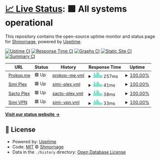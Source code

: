 # [📈 Live Status](https://status.prokop.me): <!--live status--> **🟩 All systems operational**

This repository contains the open-source uptime monitor and status page for [Shmornage](https://status.prokop.me), powered by [Upptime](https://github.com/upptime/upptime).

[![Uptime CI](https://github.com/Shmorange/upptime/actions/workflows/uptime.yml/badge.svg)](https://github.com/Shmorange/upptime/actions/workflows/uptime.yml)
[![Response Time CI](https://github.com/Shmorange/upptime/actions/workflows/response-time.yml/badge.svg)](https://github.com/Shmorange/upptime/actions/workflows/response-time.yml)
[![Graphs CI](https://github.com/Shmorange/upptime/actions/workflows/graphs.yml/badge.svg)](https://github.com/Shmorange/upptime/actions/workflows/graphs.yml)
[![Static Site CI](https://github.com/Shmorange/upptime/actions/workflows/site.yml/badge.svg)](https://github.com/Shmorange/upptime/actions/workflows/site.yml)
[![Summary CI](https://github.com/Shmorange/upptime/actions/workflows/summary.yml/badge.svg)](https://github.com/Shmorange/upptime/actions/workflows/summary.yml)

<!--start: status pages-->
<!-- This summary is generated by Upptime (https://github.com/upptime/upptime) -->
<!-- Do not edit this manually, your changes will be overwritten -->
<!-- prettier-ignore -->
| URL | Status | History | Response Time | Uptime |
| --- | ------ | ------- | ------------- | ------ |
| <img alt="" src="https://favicons.githubusercontent.com/prokop.me" height="13"> [Prokop.me](https://prokop.me/) | 🟩 Up | [prokop-me.yml](https://github.com/Shmorange/upptime/commits/HEAD/history/prokop-me.yml) | <details><summary><img alt="Response time graph" src="./graphs/prokop-me/response-time-week.png" height="20"> 257ms</summary><br><a href="https://status.prokop.me/history/prokop-me"><img alt="Response time 476" src="https://img.shields.io/endpoint?url=https%3A%2F%2Fraw.githubusercontent.com%2FShmorange%2Fupptime%2FHEAD%2Fapi%2Fprokop-me%2Fresponse-time.json"></a><br><a href="https://status.prokop.me/history/prokop-me"><img alt="24-hour response time 184" src="https://img.shields.io/endpoint?url=https%3A%2F%2Fraw.githubusercontent.com%2FShmorange%2Fupptime%2FHEAD%2Fapi%2Fprokop-me%2Fresponse-time-day.json"></a><br><a href="https://status.prokop.me/history/prokop-me"><img alt="7-day response time 257" src="https://img.shields.io/endpoint?url=https%3A%2F%2Fraw.githubusercontent.com%2FShmorange%2Fupptime%2FHEAD%2Fapi%2Fprokop-me%2Fresponse-time-week.json"></a><br><a href="https://status.prokop.me/history/prokop-me"><img alt="30-day response time 273" src="https://img.shields.io/endpoint?url=https%3A%2F%2Fraw.githubusercontent.com%2FShmorange%2Fupptime%2FHEAD%2Fapi%2Fprokop-me%2Fresponse-time-month.json"></a><br><a href="https://status.prokop.me/history/prokop-me"><img alt="1-year response time 476" src="https://img.shields.io/endpoint?url=https%3A%2F%2Fraw.githubusercontent.com%2FShmorange%2Fupptime%2FHEAD%2Fapi%2Fprokop-me%2Fresponse-time-year.json"></a></details> | <details><summary><a href="https://status.prokop.me/history/prokop-me">100.00%</a></summary><a href="https://status.prokop.me/history/prokop-me"><img alt="All-time uptime 99.49%" src="https://img.shields.io/endpoint?url=https%3A%2F%2Fraw.githubusercontent.com%2FShmorange%2Fupptime%2FHEAD%2Fapi%2Fprokop-me%2Fuptime.json"></a><br><a href="https://status.prokop.me/history/prokop-me"><img alt="24-hour uptime 100.00%" src="https://img.shields.io/endpoint?url=https%3A%2F%2Fraw.githubusercontent.com%2FShmorange%2Fupptime%2FHEAD%2Fapi%2Fprokop-me%2Fuptime-day.json"></a><br><a href="https://status.prokop.me/history/prokop-me"><img alt="7-day uptime 100.00%" src="https://img.shields.io/endpoint?url=https%3A%2F%2Fraw.githubusercontent.com%2FShmorange%2Fupptime%2FHEAD%2Fapi%2Fprokop-me%2Fuptime-week.json"></a><br><a href="https://status.prokop.me/history/prokop-me"><img alt="30-day uptime 100.00%" src="https://img.shields.io/endpoint?url=https%3A%2F%2Fraw.githubusercontent.com%2FShmorange%2Fupptime%2FHEAD%2Fapi%2Fprokop-me%2Fuptime-month.json"></a><br><a href="https://status.prokop.me/history/prokop-me"><img alt="1-year uptime 99.49%" src="https://img.shields.io/endpoint?url=https%3A%2F%2Fraw.githubusercontent.com%2FShmorange%2Fupptime%2FHEAD%2Fapi%2Fprokop-me%2Fuptime-year.json"></a></details>
| <img alt="" src="https://favicons.githubusercontent.com/null" height="13"> [Simi Plex](simi.prokop.me) | 🟩 Up | [simi-plex.yml](https://github.com/Shmorange/upptime/commits/HEAD/history/simi-plex.yml) | <details><summary><img alt="Response time graph" src="./graphs/simi-plex/response-time-week.png" height="20"> 41ms</summary><br><a href="https://status.prokop.me/history/simi-plex"><img alt="Response time 48" src="https://img.shields.io/endpoint?url=https%3A%2F%2Fraw.githubusercontent.com%2FShmorange%2Fupptime%2FHEAD%2Fapi%2Fsimi-plex%2Fresponse-time.json"></a><br><a href="https://status.prokop.me/history/simi-plex"><img alt="24-hour response time 28" src="https://img.shields.io/endpoint?url=https%3A%2F%2Fraw.githubusercontent.com%2FShmorange%2Fupptime%2FHEAD%2Fapi%2Fsimi-plex%2Fresponse-time-day.json"></a><br><a href="https://status.prokop.me/history/simi-plex"><img alt="7-day response time 41" src="https://img.shields.io/endpoint?url=https%3A%2F%2Fraw.githubusercontent.com%2FShmorange%2Fupptime%2FHEAD%2Fapi%2Fsimi-plex%2Fresponse-time-week.json"></a><br><a href="https://status.prokop.me/history/simi-plex"><img alt="30-day response time 40" src="https://img.shields.io/endpoint?url=https%3A%2F%2Fraw.githubusercontent.com%2FShmorange%2Fupptime%2FHEAD%2Fapi%2Fsimi-plex%2Fresponse-time-month.json"></a><br><a href="https://status.prokop.me/history/simi-plex"><img alt="1-year response time 48" src="https://img.shields.io/endpoint?url=https%3A%2F%2Fraw.githubusercontent.com%2FShmorange%2Fupptime%2FHEAD%2Fapi%2Fsimi-plex%2Fresponse-time-year.json"></a></details> | <details><summary><a href="https://status.prokop.me/history/simi-plex">100.00%</a></summary><a href="https://status.prokop.me/history/simi-plex"><img alt="All-time uptime 100.00%" src="https://img.shields.io/endpoint?url=https%3A%2F%2Fraw.githubusercontent.com%2FShmorange%2Fupptime%2FHEAD%2Fapi%2Fsimi-plex%2Fuptime.json"></a><br><a href="https://status.prokop.me/history/simi-plex"><img alt="24-hour uptime 100.00%" src="https://img.shields.io/endpoint?url=https%3A%2F%2Fraw.githubusercontent.com%2FShmorange%2Fupptime%2FHEAD%2Fapi%2Fsimi-plex%2Fuptime-day.json"></a><br><a href="https://status.prokop.me/history/simi-plex"><img alt="7-day uptime 100.00%" src="https://img.shields.io/endpoint?url=https%3A%2F%2Fraw.githubusercontent.com%2FShmorange%2Fupptime%2FHEAD%2Fapi%2Fsimi-plex%2Fuptime-week.json"></a><br><a href="https://status.prokop.me/history/simi-plex"><img alt="30-day uptime 100.00%" src="https://img.shields.io/endpoint?url=https%3A%2F%2Fraw.githubusercontent.com%2FShmorange%2Fupptime%2FHEAD%2Fapi%2Fsimi-plex%2Fuptime-month.json"></a><br><a href="https://status.prokop.me/history/simi-plex"><img alt="1-year uptime 100.00%" src="https://img.shields.io/endpoint?url=https%3A%2F%2Fraw.githubusercontent.com%2FShmorange%2Fupptime%2FHEAD%2Fapi%2Fsimi-plex%2Fuptime-year.json"></a></details>
| <img alt="" src="https://favicons.githubusercontent.com/null" height="13"> [Sacto Plex](magoo.prokop.me) | 🟩 Up | [sacto-plex.yml](https://github.com/Shmorange/upptime/commits/HEAD/history/sacto-plex.yml) | <details><summary><img alt="Response time graph" src="./graphs/sacto-plex/response-time-week.png" height="20"> 38ms</summary><br><a href="https://status.prokop.me/history/sacto-plex"><img alt="Response time 45" src="https://img.shields.io/endpoint?url=https%3A%2F%2Fraw.githubusercontent.com%2FShmorange%2Fupptime%2FHEAD%2Fapi%2Fsacto-plex%2Fresponse-time.json"></a><br><a href="https://status.prokop.me/history/sacto-plex"><img alt="24-hour response time 26" src="https://img.shields.io/endpoint?url=https%3A%2F%2Fraw.githubusercontent.com%2FShmorange%2Fupptime%2FHEAD%2Fapi%2Fsacto-plex%2Fresponse-time-day.json"></a><br><a href="https://status.prokop.me/history/sacto-plex"><img alt="7-day response time 38" src="https://img.shields.io/endpoint?url=https%3A%2F%2Fraw.githubusercontent.com%2FShmorange%2Fupptime%2FHEAD%2Fapi%2Fsacto-plex%2Fresponse-time-week.json"></a><br><a href="https://status.prokop.me/history/sacto-plex"><img alt="30-day response time 38" src="https://img.shields.io/endpoint?url=https%3A%2F%2Fraw.githubusercontent.com%2FShmorange%2Fupptime%2FHEAD%2Fapi%2Fsacto-plex%2Fresponse-time-month.json"></a><br><a href="https://status.prokop.me/history/sacto-plex"><img alt="1-year response time 45" src="https://img.shields.io/endpoint?url=https%3A%2F%2Fraw.githubusercontent.com%2FShmorange%2Fupptime%2FHEAD%2Fapi%2Fsacto-plex%2Fresponse-time-year.json"></a></details> | <details><summary><a href="https://status.prokop.me/history/sacto-plex">100.00%</a></summary><a href="https://status.prokop.me/history/sacto-plex"><img alt="All-time uptime 100.00%" src="https://img.shields.io/endpoint?url=https%3A%2F%2Fraw.githubusercontent.com%2FShmorange%2Fupptime%2FHEAD%2Fapi%2Fsacto-plex%2Fuptime.json"></a><br><a href="https://status.prokop.me/history/sacto-plex"><img alt="24-hour uptime 100.00%" src="https://img.shields.io/endpoint?url=https%3A%2F%2Fraw.githubusercontent.com%2FShmorange%2Fupptime%2FHEAD%2Fapi%2Fsacto-plex%2Fuptime-day.json"></a><br><a href="https://status.prokop.me/history/sacto-plex"><img alt="7-day uptime 100.00%" src="https://img.shields.io/endpoint?url=https%3A%2F%2Fraw.githubusercontent.com%2FShmorange%2Fupptime%2FHEAD%2Fapi%2Fsacto-plex%2Fuptime-week.json"></a><br><a href="https://status.prokop.me/history/sacto-plex"><img alt="30-day uptime 100.00%" src="https://img.shields.io/endpoint?url=https%3A%2F%2Fraw.githubusercontent.com%2FShmorange%2Fupptime%2FHEAD%2Fapi%2Fsacto-plex%2Fuptime-month.json"></a><br><a href="https://status.prokop.me/history/sacto-plex"><img alt="1-year uptime 100.00%" src="https://img.shields.io/endpoint?url=https%3A%2F%2Fraw.githubusercontent.com%2FShmorange%2Fupptime%2FHEAD%2Fapi%2Fsacto-plex%2Fuptime-year.json"></a></details>
| <img alt="" src="https://favicons.githubusercontent.com/null" height="13"> [Simi VPN](simi.prokop.me) | 🟩 Up | [simi-vpn.yml](https://github.com/Shmorange/upptime/commits/HEAD/history/simi-vpn.yml) | <details><summary><img alt="Response time graph" src="./graphs/simi-vpn/response-time-week.png" height="20"> 33ms</summary><br><a href="https://status.prokop.me/history/simi-vpn"><img alt="Response time 38" src="https://img.shields.io/endpoint?url=https%3A%2F%2Fraw.githubusercontent.com%2FShmorange%2Fupptime%2FHEAD%2Fapi%2Fsimi-vpn%2Fresponse-time.json"></a><br><a href="https://status.prokop.me/history/simi-vpn"><img alt="24-hour response time 21" src="https://img.shields.io/endpoint?url=https%3A%2F%2Fraw.githubusercontent.com%2FShmorange%2Fupptime%2FHEAD%2Fapi%2Fsimi-vpn%2Fresponse-time-day.json"></a><br><a href="https://status.prokop.me/history/simi-vpn"><img alt="7-day response time 33" src="https://img.shields.io/endpoint?url=https%3A%2F%2Fraw.githubusercontent.com%2FShmorange%2Fupptime%2FHEAD%2Fapi%2Fsimi-vpn%2Fresponse-time-week.json"></a><br><a href="https://status.prokop.me/history/simi-vpn"><img alt="30-day response time 32" src="https://img.shields.io/endpoint?url=https%3A%2F%2Fraw.githubusercontent.com%2FShmorange%2Fupptime%2FHEAD%2Fapi%2Fsimi-vpn%2Fresponse-time-month.json"></a><br><a href="https://status.prokop.me/history/simi-vpn"><img alt="1-year response time 38" src="https://img.shields.io/endpoint?url=https%3A%2F%2Fraw.githubusercontent.com%2FShmorange%2Fupptime%2FHEAD%2Fapi%2Fsimi-vpn%2Fresponse-time-year.json"></a></details> | <details><summary><a href="https://status.prokop.me/history/simi-vpn">100.00%</a></summary><a href="https://status.prokop.me/history/simi-vpn"><img alt="All-time uptime 100.00%" src="https://img.shields.io/endpoint?url=https%3A%2F%2Fraw.githubusercontent.com%2FShmorange%2Fupptime%2FHEAD%2Fapi%2Fsimi-vpn%2Fuptime.json"></a><br><a href="https://status.prokop.me/history/simi-vpn"><img alt="24-hour uptime 100.00%" src="https://img.shields.io/endpoint?url=https%3A%2F%2Fraw.githubusercontent.com%2FShmorange%2Fupptime%2FHEAD%2Fapi%2Fsimi-vpn%2Fuptime-day.json"></a><br><a href="https://status.prokop.me/history/simi-vpn"><img alt="7-day uptime 100.00%" src="https://img.shields.io/endpoint?url=https%3A%2F%2Fraw.githubusercontent.com%2FShmorange%2Fupptime%2FHEAD%2Fapi%2Fsimi-vpn%2Fuptime-week.json"></a><br><a href="https://status.prokop.me/history/simi-vpn"><img alt="30-day uptime 100.00%" src="https://img.shields.io/endpoint?url=https%3A%2F%2Fraw.githubusercontent.com%2FShmorange%2Fupptime%2FHEAD%2Fapi%2Fsimi-vpn%2Fuptime-month.json"></a><br><a href="https://status.prokop.me/history/simi-vpn"><img alt="1-year uptime 100.00%" src="https://img.shields.io/endpoint?url=https%3A%2F%2Fraw.githubusercontent.com%2FShmorange%2Fupptime%2FHEAD%2Fapi%2Fsimi-vpn%2Fuptime-year.json"></a></details>

<!--end: status pages-->

[**Visit our status website →**](https://status.prokop.me)

## 📄 License

- Powered by: [Upptime](https://github.com/upptime/upptime)
- Code: [MIT](./LICENSE) © [Shmornage](https://status.prokop.me)
- Data in the `./history` directory: [Open Database License](https://opendatacommons.org/licenses/odbl/1-0/)
